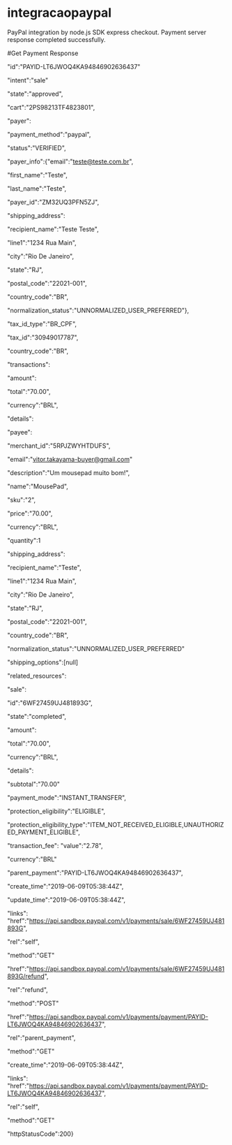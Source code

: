 # integracaopaypal
PayPal integration by node.js SDK express checkout.
Payment server response completed successfully.

#Get Payment Response

"id":"PAYID-LT6JWOQ4KA94846902636437"

"intent":"sale"

"state":"approved",
  
"cart":"2PS98213TF4823801",

"payer":

"payment_method":"paypal",

"status":"VERIFIED",

"payer_info":{"email":"teste@teste.com.br",

"first_name":"Teste",

"last_name":"Teste",

"payer_id":"ZM32UQ3PFN5ZJ",

"shipping_address":

"recipient_name":"Teste Teste",

"line1":"1234 Rua Main",

"city":"Rio De Janeiro",

"state":"RJ",

"postal_code":"22021-001",

"country_code":"BR",

"normalization_status":"UNNORMALIZED_USER_PREFERRED"},

"tax_id_type":"BR_CPF",

"tax_id":"30949017787",

"country_code":"BR",

"transactions":

"amount":

"total":"70.00",

"currency":"BRL",

"details":

"payee":

"merchant_id":"5RPJZWYHTDUFS",

"email":"vitor.takayama-buyer@gmail.com"

"description":"Um mousepad muito bom!",

"name":"MousePad",

"sku":"2",

"price":"70.00",

"currency":"BRL",

"quantity":1

"shipping_address":

"recipient_name":"Teste",

"line1":"1234 Rua Main",

"city":"Rio De Janeiro",

"state":"RJ",

"postal_code":"22021-001",

"country_code":"BR",

"normalization_status":"UNNORMALIZED_USER_PREFERRED"

"shipping_options":[null]

"related_resources":

"sale":

"id":"6WF27459UJ481893G",

"state":"completed",

"amount":

"total":"70.00",

"currency":"BRL",

"details":

"subtotal":"70.00"

"payment_mode":"INSTANT_TRANSFER",

"protection_eligibility":"ELIGIBLE",

"protection_eligibility_type":"ITEM_NOT_RECEIVED_ELIGIBLE,UNAUTHORIZED_PAYMENT_ELIGIBLE",

"transaction_fee": "value":"2.78",

"currency":"BRL"

"parent_payment":"PAYID-LT6JWOQ4KA94846902636437",

"create_time":"2019-06-09T05:38:44Z",

"update_time":"2019-06-09T05:38:44Z",

"links": "href":"https://api.sandbox.paypal.com/v1/payments/sale/6WF27459UJ481893G",

"rel":"self",

"method":"GET"

"href":"https://api.sandbox.paypal.com/v1/payments/sale/6WF27459UJ481893G/refund",

"rel":"refund",

"method":"POST"

"href":"https://api.sandbox.paypal.com/v1/payments/payment/PAYID-LT6JWOQ4KA94846902636437",

"rel":"parent_payment",

"method":"GET"

"create_time":"2019-06-09T05:38:44Z",

"links": "href":"https://api.sandbox.paypal.com/v1/payments/payment/PAYID-LT6JWOQ4KA94846902636437",

"rel":"self",

"method":"GET"

"httpStatusCode":200}
